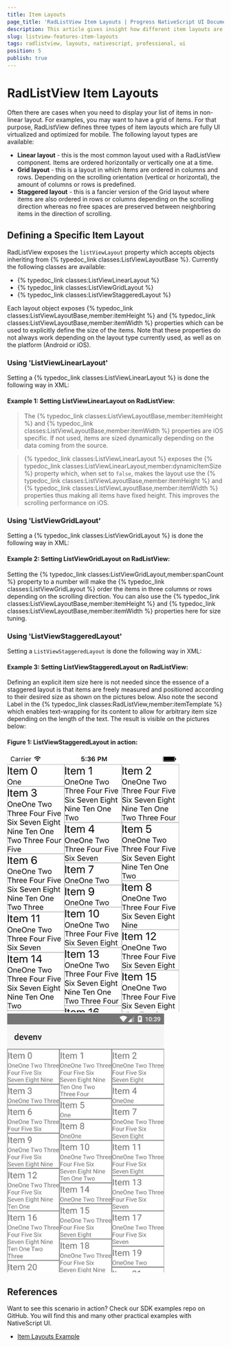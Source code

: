 ```yaml
---
title: Item Layouts
page_title: 'RadListView Item Layouts | Progress NativeScript UI Documentation'
description: This article gives insight how different item layouts are used with RadListView.
slug: listview-features-item-layouts
tags: radlistview, layouts, nativescript, professional, ui
position: 5
publish: true
---
```


# RadListView Item Layouts
Often there are cases when you need to display your list of items in non-linear layout. For examples, you may want to have a grid of items. For that purpose, RadListView defines three types of item layouts which are fully UI virtualized and optimized for mobile. The following layout types are available:
- **Linear layout** - this is the most common layout used with a RadListView component. Items are ordered horizontally or vertically one at a time.
- **Grid layout** - this is a layout in which items are ordered in columns and rows. Depending on the scrolling orientation (vertical or horizontal), the amount of columns or rows is predefined.
- **Staggered layout** - this is a fancier version of the Grid layout where items are also ordered in rows or columns depending on the scrolling direction whereas no free spaces are preserved between neighboring items in the direction of scrolling.

## Defining a Specific Item Layout
RadListView exposes the `listViewLayout` property which accepts objects inheriting from {% typedoc_link classes:ListViewLayoutBase %}. Currently the following classes are available:
- {% typedoc_link classes:ListViewLinearLayout %}
- {% typedoc_link classes:ListViewGridLayout %}
- {% typedoc_link classes:ListViewStaggeredLayout %}

Each layout object exposes {% typedoc_link classes:ListViewLayoutBase,member:itemHeight %} and {% typedoc_link classes:ListViewLayoutBase,member:itemWidth %} properties which can be used to explicitly define the size of the items. Note that these properties do not always work depending on the layout type currently used, as well as on the platform (Android or iOS).

### Using 'ListViewLinearLayout'
Setting a {% typedoc_link classes:ListViewLinearLayout %} is done the following way in XML:

#### __Example 1: Setting ListViewLinearLayout on RadListView:__
<snippet id='listview-item-layouts-linear-xml'/>

> The {% typedoc_link classes:ListViewLayoutBase,member:itemHeight %} and {% typedoc_link classes:ListViewLayoutBase,member:itemWidth %} properties are iOS specific. If not used, items are sized dynamically depending on the data coming from the source.

> {% typedoc_link classes:ListViewLinearLayout %} exposes the {% typedoc_link classes:ListViewLinearLayout,member:dynamicItemSize %} property which, when set to `false`, makes the layout use the {% typedoc_link classes:ListViewLayoutBase,member:itemHeight %} and {% typedoc_link classes:ListViewLayoutBase,member:itemWidth %} properties thus making all items have fixed height. This improves the scrolling performance on iOS.

### Using 'ListViewGridLayout'
Setting a {% typedoc_link classes:ListViewGridLayout %} is done the following way in XML:

#### __Example 2: Setting ListViewGridLayout on RadListView:__
<snippet id='listview-item-layouts-grid-xml'/>

Setting the {% typedoc_link classes:ListViewGridLayout,member:spanCount %} property to a number will make the {% typedoc_link classes:ListViewGridLayout %} order the items in three columns or rows depending on the scrolling direction. You can also use the {% typedoc_link classes:ListViewLayoutBase,member:itemHeight %} and {% typedoc_link classes:ListViewLayoutBase,member:itemWidth %} properties here for size tuning.

### Using 'ListViewStaggeredLayout'
Setting a `ListViewStaggeredLayout` is done the following way in XML:

#### __Example 3: Setting ListViewStaggeredLayout on RadListView:__
<snippet id='listview-item-layouts-staggered-xml'/>

Defining an explicit item size here is not needed since the essence of a staggered layout is that items are freely measured and positioned according to their desired size as shown on the pictures below. Also note the second Label in the {% typedoc_link classes:RadListView,member:itemTemplate %} which enables text-wrapping for its content to allow for arbitrary item size depending on the length of the text. The result is visible on the pictures below:

#### __Figure 1: ListViewStaggeredLayout in action:__
![RadListView: Staggered layout on iOS](../../img/ns_ui/list-view-item-layouts_1.png "iOS") ![RadListView: Staggered layout on Android](../../img/ns_ui/list-view-item-layouts_2.png "Android")

## References
Want to see this scenario in action?
Check our SDK examples repo on GitHub. You will find this and many other practical examples with NativeScript UI.

* [Item Layouts Example](https://github.com/NativeScript/nativescript-ui-samples/tree/master/listview/app/examples/item-layouts)

